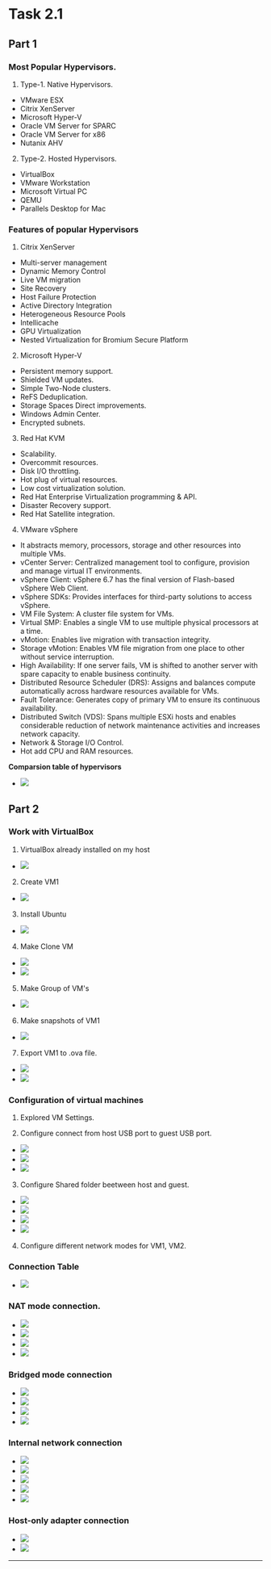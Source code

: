 # Task 2.1
## Part 1
### **Most Popular Hypervisors.**

1. Type-1. Native Hypervisors.
* VMware ESX
* Citrix XenServer
* Microsoft Hyper-V
* Oracle VM Server for SPARC
* Oracle VM Server for x86
* Nutanix AHV

2. Type-2. Hosted Hypervisors.
* VirtualBox 
* VMware Workstation
* Microsoft Virtual PC
* QEMU 
* Parallels Desktop for Mac

### **Features of popular Hypervisors**

1. Citrix XenServer
* Multi-server management
* Dynamic Memory Control
* Live VM migration
* Site Recovery
* Host Failure Protection
* Active Directory Integration
* Heterogeneous Resource Pools
* Intellicache
* GPU Virtualization
* Nested Virtualization for Bromium Secure Platform

2. Microsoft Hyper-V
* Persistent memory support.
* Shielded VM updates.
* Simple Two-Node clusters.
* ReFS Deduplication.
* Storage Spaces Direct improvements.
* Windows Admin Center.
* Encrypted subnets.

3. Red Hat KVM
* Scalability.
* Overcommit resources.
* Disk I/O throttling.
* Hot plug of virtual resources.
* Low cost virtualization solution.
* Red Hat Enterprise Virtualization programming & API.
* Disaster Recovery support.
* Red Hat Satellite integration.

4. VMware vSphere
* It abstracts memory, processors, storage and other resources into multiple VMs.
* vCenter Server: Centralized management tool to configure, provision and manage virtual IT environments. 
* vSphere Client: vSphere 6.7 has the final version of Flash-based vSphere Web Client. 
* vSphere SDKs: Provides interfaces for third-party solutions to access vSphere.
* VM File System: A cluster file system for VMs.
* Virtual SMP: Enables a single VM to use multiple physical processors at a time.
* vMotion: Enables live migration with transaction integrity.
* Storage vMotion: Enables VM file migration from one place to other without service interruption.
* High Availability: If one server fails, VM is shifted to another server with spare capacity to enable business continuity.
* Distributed Resource Scheduler (DRS): Assigns and balances compute automatically across hardware resources available for VMs.
* Fault Tolerance: Generates copy of primary VM to ensure its continuous availability.
* Distributed Switch (VDS): Spans multiple ESXi hosts and enables considerable reduction of network maintenance activities and increases network capacity.
* Network & Storage I/O Control.
* Hot add CPU and RAM resources.

**Comparsion table of hypervisors**
* ![](img/Comparsion.png)

## Part 2

### **Work with VirtualBox**

1. VirtualBox already installed on my host
* ![](img/001.png)

2. Create VM1
* ![](img/002.png)

3. Install Ubuntu
* ![](img/003.png)

4. Make Clone VM
* ![](img/004.png)
* ![](img/005.png)

5. Make Group of VM's
* ![](img/006.png)

6. Make snapshots of VM1
* ![](img/007.png)

7. Export VM1 to .ova file.
* ![](img/008.png)
* ![](img/009.png)

### **Configuration of virtual machines**

1. Explored VM Settings.

2. Configure connect from host USB port to guest USB port.
* ![](img/101.png)
* ![](img/102.png)
* ![](img/103.png)

3. Configure Shared folder beetween host and guest.
* ![](img/104.png)
* ![](img/105.png)
* ![](img/106.png)
* ![](img/107.png)

4. Configure different network modes for VM1, VM2.

### **Connection Table**
* ![](img/table.png)

### **NAT mode connection.**
* ![](img/nat1.png)
* ![](img/nat2.png)
* ![](img/nat3.png)
* ![](img/nat4.png)

### **Bridged mode connection**
* ![](img/bridge1.png)
* ![](img/bridge2.png)
* ![](img/bridge3.png)
* ![](img/bridge4png)

### **Internal network connection**
* ![](img/intnet.png)
* ![](img/intnet1.png)
* ![](img/intnet2.png)
* ![](img/intnet3.png)
* ![](img/intnet4.png)

### **Host-only adapter connection**
* ![](img/host-adapter1.png)
* ![](img/host-adapter2.png)

-----------
